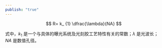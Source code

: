 ```yaml
---
publish: "true"
---
```

$$
R= k_ {1}  \dfrac{\lambda}{NA}
$$

式中，$k_{1}$ 是一个与具体的曝光系统及光刻胶工艺特性有关的常数；$\lambda$ 是光波长；$NA$ 是数值孔径。